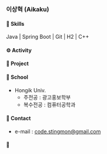 ### 이상혁 (Aikaku)

#### 🚀 Skills 
Java | Spring Boot | Git | H2 | C++

#### ⚙️ Activity

#### 📂 Project

#### 🏫 School
- Hongik Univ.
  - 주전공 : 광고홍보학부
  - 복수전공 : 컴퓨터공학과

#### 📮 Contact
- e-mail : code.stingmon@gmail.com

#### 🌊

